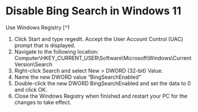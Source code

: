 # Disable Bing Search in Windows 11


Use Windows Registry [^1
1. Click Start and type regedit. Accept the User Account Control (UAC) prompt that is displayed.
2. Navigate to the following location: Computer\HKEY_CURRENT_USER\Software\Microsoft\Windows\CurrentVersion\Search
3. Right-click Search and select New > DWORD (32-bit) Value.
4. Name the new DWORD value “BingSearchEnabled”
5. Double-click the new DWORD BingSearchEnabled and set the data to 0 and click OK.
6. Close the Windows Registry when finished and restart your PC for the changes to take effect.

[^1]: [www.onmsft.com](https://www.onmsft.com/how-to/how-to-disable-bing-search-on-windows-11/)
